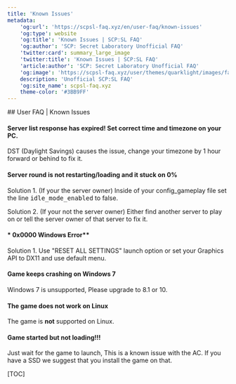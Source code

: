 ```yaml
---
title: 'Known Issues'
metadata:
    'og:url': 'https://scpsl-faq.xyz/en/user-faq/known-issues'
    'og:type': website
    'og:title': 'Known Issues | SCP:SL FAQ'
    'og:author': 'SCP: Secret Laboratory Unofficial FAQ'
    'twitter:card': summary_large_image
    'twitter:title': 'Known Issues | SCP:SL FAQ'
    'article:author': 'SCP: Secret Laboratory Unofficial FAQ'
    'og:image': 'https://scpsl-faq.xyz/user/themes/quarklight/images/favicon.png'
    description: 'Unofficial SCP:SL FAQ'
    'og:site_name': scpsl-faq.xyz
    theme-color: '#3BB9FF'
---
```


<head>
    <script async src="https://arc.io/widget.min.js#fcrqEmJg"></script>
</head>
## User FAQ | Known Issues


#### **Server list response has expired! Set correct time and timezone on your PC.**

DST (Daylight Savings) causes the issue, change your timezone by 1 hour forward or behind to fix it.


#### **Server round is not restarting/loading and it stuck on 0%**

Solution 1. (If your the server owner) Inside of your config_gameplay file set the line <kbd>idle_mode_enabled</kbd> to false.

Solution 2. (If your not the server owner) Either find another server to play on or tell the server owner of that server to fix it.
 
#### * 0x0000 Windows Error**


Solution 1. Use "RESET ALL SETTINGS" launch option or set your Graphics API to DX11 and use default menu.

#### **Game keeps crashing on Windows 7**


Windows 7 is unsupported, Please upgrade to 8.1 or 10.

#### **The game does not work on Linux**


The game is **not** supported on Linux.


#### **Game started but not loading!!!**

Just wait for the game to launch, This is a known issue with the AC. If you have a SSD we suggest that you install the game on that.

[TOC]